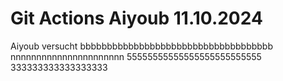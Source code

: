 # Git Actions Aiyoub 11.10.2024
 
Aiyoub versucht bbbbbbbbbbbbbbbbbbbbbbbbbbbbbbbbbbbb
nnnnnnnnnnnnnnnnnnnnnn
55555555555555555555555555
333333333333333333
